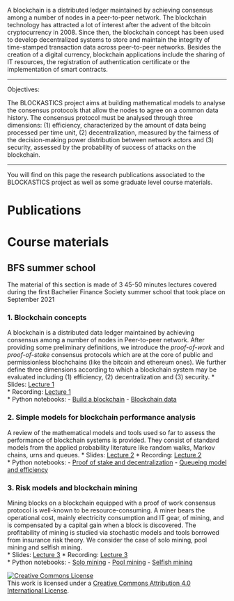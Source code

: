 A blockchain is a distributed ledger maintained by achieving consensus among a number of nodes in a peer-to-peer network. The blockchain technology has attracted a lot of interest after the advent of the bitcoin cryptocurrency in 2008. Since then, the blockchain concept has been used to develop decentralized systems to store and maintain the integrity of time-stamped transaction data across peer-to-peer networks. Besides the creation of a digital currency, blockchain applications include the sharing of IT resources, the registration of authentication certificate or the implementation of smart contracts.

---
Objectives:

The BLOCKASTICS project aims at building mathematical models to analyse the consensus protocols that allow the nodes to agree on a common data history. The consensus protocol must be analysed through three dimensions: (1) efficiency, characterized by the amount of data being processed per time unit, (2) decentralization, measured by the fairness of the decision-making power distribution between network actors and (3) security, assessed by the probability of success of attacks on the blockchain.

---

You will find on this page the research publications associated to the BLOCKASTICS project as well as some graduate level course materials.

# Publications

# Course materials

## BFS summer school

The material of this section is made of 3 45-50 minutes lectures covered during the first Bachelier Finance Society summer school that took place on September 2021


### 1. Blockchain concepts ###
A blockchain is a distributed data ledger maintained by achieving consensus among a number of nodes in Peer-to-peer network. After providing some preliminary definitions, we introduce the  *proof-of-work* and *proof-of-stake* consensus protocols which are at the core of public and permissionless blochchains (like the bitcoin and ethereum ones). We further define three dimensions according to which a blockchain system may be evaluated including (1) efficiency, (2) decentralization and (3) security.
	* Slides: [Lecture 1](/Slides/BFS/Lecture1/blockastics_lec_1.pdf)  
	* Recording: [Lecture 1](https://youtu.be/c_9LQEEwzE0)   
	* Python notebooks: 
		- [Build a blockchain](/Python/lecture1_build_blockchain.ipynb)
		- [Blockchain data](/Python/Lecture1_blockchain_data.ipynb)



### 2. Simple models for blockchain performance analysis ###
A review of the mathematical models and tools used so far to assess the performance of blockchain systems is provided. They consist of standard models from the applied probability literature like random walks, Markov chains, urns and queues.
	* Slides: [Lecture 2](/Slides/BFS/Lecture2/blockastics_lec_2.pdf)
	* Recording: [Lecture 2](https://youtu.be/QDt_ItxO3u0)      
	* Python notebooks: 
		- [Proof of stake and decentralization](/Python/lecture_2_POS_Decentralization.ipynb)
		- [Queueing model and efficiency](/Python/lecture_2_Efficiency.ipynb)


### 3. Risk models and blockchain mining ###

Mining blocks on a blockchain equipped with a proof of work consensus protocol is well-known to be resource-consuming. A miner bears the operational cost, mainly
electricity consumption and IT gear, of mining, and is compensated by a capital gain when a block is discovered. The profitability of mining is studied via stochastic models and tools borrowed from insurance risk theory. We consider the case of solo mining, pool mining and selfish mining.  
	* Slides: [Lecture 3](/Slides/BFS/Lecture3/blockastics_lec_3.pdf)
	* Recording: [Lecture 3](https://youtu.be/NSB1Zjt8-_0)     
	* Python notebooks: 
		- [Solo mining](/Python/Lecture3_solo_mining.ipynb)
		- [Pool mining](/Python/Lecture3_mining_pool.ipynb)
		- [Selfish mining](/Python/Lecture3_selfish_mining.ipynb)  

   
<a rel="license" href="http://creativecommons.org/licenses/by/4.0/"><img alt="Creative Commons License" style="border-width:0" src="https://i.creativecommons.org/l/by/4.0/88x31.png" /></a><br />This work is licensed under a <a rel="license" href="http://creativecommons.org/licenses/by/4.0/">Creative Commons Attribution 4.0 International License</a>.
